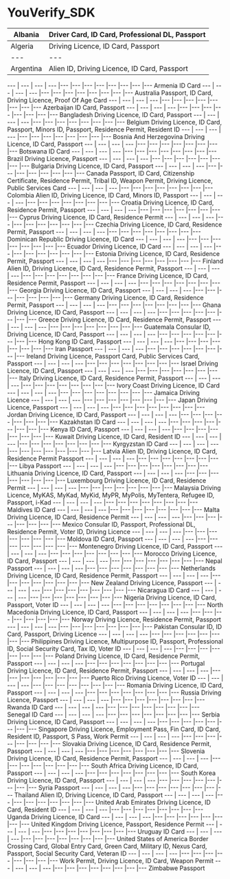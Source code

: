 # YouVerify_SDK

Albania |	Driver Card, ID Card, Professional DL, Passport
--- | --- 
Algeria	| Driving Licence, ID Card, Passport
--- | --- 
Argentina |	Alien ID, Driving Licence, ID Card, Passport


--- | --- | --- | --- |--- |--- |--- |--- |--- |--- |--- |---
Armenia	ID Card
--- | --- | --- | --- |--- |--- |--- |--- |--- |--- |--- |---
Australia	Passport, ID Card, Driving Licence, Proof Of Age Card
--- | --- | --- | --- |--- |--- |--- |--- |--- |--- |--- |---
Azerbaijan	ID Card, Passport
--- | --- | --- | --- |--- |--- |--- |--- |--- |--- |--- |---
Bangladesh	Driving Licence, ID Card, Passport
--- | --- | --- | --- |--- |--- |--- |--- |--- |--- |--- |---
Belgium	Driving Licence, ID Card, Passport, Minors ID, Passport, Residence Permit, Resident ID
--- | --- | --- | --- |--- |--- |--- |--- |--- |--- |--- |---
Bosnia And Herzegovina	Driving Licence, ID Card, Passport
--- | --- | --- | --- |--- |--- |--- |--- |--- |--- |--- |---
Botswana	ID Card
--- | --- | --- | --- |--- |--- |--- |--- |--- |--- |--- |---
Brazil	Driving Licence, Passport
--- | --- | --- | --- |--- |--- |--- |--- |--- |--- |--- |---
Bulgaria	Driving Licence, ID Card, Passport
--- | --- | --- | --- |--- |--- |--- |--- |--- |--- |--- |---
Canada	Passport, ID Card, Citizenship Certificate, Residence Permit, Tribal ID, Weapon Permit, Driving Licence, Public Services Card
--- | --- | --- | --- |--- |--- |--- |--- |--- |--- |--- |---
Colombia	Alien ID, Driving Licence, ID Card, Minors ID, Passport
--- | --- | --- | --- |--- |--- |--- |--- |--- |--- |--- |---
Croatia	Driving Licence, ID Card, Residence Permit, Passport
--- | --- | --- | --- |--- |--- |--- |--- |--- |--- |--- |---
Cyprus	Driving Licence, ID Card, Residence Permit
--- | --- | --- | --- |--- |--- |--- |--- |--- |--- |--- |---
Czechia	Driving Licence, ID Card, Residence Permit, Passport
--- | --- | --- | --- |--- |--- |--- |--- |--- |--- |--- |---
Dominican Republic	Driving Licence, ID Card
--- | --- | --- | --- |--- |--- |--- |--- |--- |--- |--- |---
Ecuador	Driving Licence, ID Card
--- | --- | --- | --- |--- |--- |--- |--- |--- |--- |--- |---
Estonia	Driving Licence, ID Card, Residence Permit, Passport
--- | --- | --- | --- |--- |--- |--- |--- |--- |--- |--- |---
Finland	Alien ID, Driving Licence, ID Card, Residence Permit, Passport
--- | --- | --- | --- |--- |--- |--- |--- |--- |--- |--- |---
France	Driving Licence, ID Card, Residence Permit, Passport
--- | --- | --- | --- |--- |--- |--- |--- |--- |--- |--- |---
Georgia	Driving Licence, ID Card, Passport
--- | --- | --- | --- |--- |--- |--- |--- |--- |--- |--- |---
Germany	Driving Licence, ID Card, Residence Permit, Passport
--- | --- | --- | --- |--- |--- |--- |--- |--- |--- |--- |---
Ghana	Driving Licence, ID Card, Passport
--- | --- | --- | --- |--- |--- |--- |--- |--- |--- |--- |---
Greece	Driving Licence, ID Card, Residence Permit, Passport
--- | --- | --- | --- |--- |--- |--- |--- |--- |--- |--- |---
Guatemala	Consular ID, Driving Licence, ID Card, Passport
--- | --- | --- | --- |--- |--- |--- |--- |--- |--- |--- |---
Hong Kong	ID Card, Passport
--- | --- | --- | --- |--- |--- |--- |--- |--- |--- |--- |---
Iran	Passport
--- | --- | --- | --- |--- |--- |--- |--- |--- |--- |--- |---
Ireland	Driving Licence, Passport Card, Public Services Card, Passport
--- | --- | --- | --- |--- |--- |--- |--- |--- |--- |--- |---
Israel	Driving Licence, ID Card, Passport
--- | --- | --- | --- |--- |--- |--- |--- |--- |--- |--- |---
Italy	Driving Licence, ID Card, Residence Permit, Passport
--- | --- | --- | --- |--- |--- |--- |--- |--- |--- |--- |---
Ivory Coast	Driving Licence, ID Card
--- | --- | --- | --- |--- |--- |--- |--- |--- |--- |--- |---
Jamaica	Driving Licence
--- | --- | --- | --- |--- |--- |--- |--- |--- |--- |--- |---
Japan	Driving Licence, Passport
--- | --- | --- | --- |--- |--- |--- |--- |--- |--- |--- |---
Jordan	Driving Licence, ID Card, Passport
--- | --- | --- | --- |--- |--- |--- |--- |--- |--- |--- |---
Kazakhstan	ID Card
--- | --- | --- | --- |--- |--- |--- |--- |--- |--- |--- |---
Kenya	ID Card, Passport
--- | --- | --- | --- |--- |--- |--- |--- |--- |--- |--- |---
Kuwait	Driving Licence, ID Card, Resident ID
--- | --- | --- | --- |--- |--- |--- |--- |--- |--- |--- |---
Kyrgyzstan	ID Card
--- | --- | --- | --- |--- |--- |--- |--- |--- |--- |--- |---
Latvia	Alien ID, Driving Licence, ID Card, Residence Permit Passport
--- | --- | --- | --- |--- |--- |--- |--- |--- |--- |--- |---
Libya	Passport
--- | --- | --- | --- |--- |--- |--- |--- |--- |--- |--- |---
Lithuania	Driving Licence, ID Card, Passport
--- | --- | --- | --- |--- |--- |--- |--- |--- |--- |--- |---
Luxembourg	Driving Licence, ID Card, Residence Permit
--- | --- | --- | --- |--- |--- |--- |--- |--- |--- |--- |---
Malaysia	Driving Licence, MyKAS, MyKad, MyKid, MyPR, MyPolis, MyTentera, Refugee ID, Passport, i-Kad
--- | --- | --- | --- |--- |--- |--- |--- |--- |--- |--- |---
Maldives	ID Card
--- | --- | --- | --- |--- |--- |--- |--- |--- |--- |--- |---
Malta	Driving Licence, ID Card, Residence Permit
--- | --- | --- | --- |--- |--- |--- |--- |--- |--- |--- |---
Mexico	Consular ID, Passport, Professional DL, Residence Permit, Voter ID, Driving Licence
--- | --- | --- | --- |--- |--- |--- |--- |--- |--- |--- |---
Moldova	ID Card, Passport
--- | --- | --- | --- |--- |--- |--- |--- |--- |--- |--- |---
Montenegro	Driving Licence, ID Card, Passport
--- | --- | --- | --- |--- |--- |--- |--- |--- |--- |--- |---
Morocco	Driving Licence, ID Card, Passport
--- | --- | --- | --- |--- |--- |--- |--- |--- |--- |--- |---
Nepal	Passport
--- | --- | --- | --- |--- |--- |--- |--- |--- |--- |--- |---
Netherlands	Driving Licence, ID Card, Residence Permit, Passport
--- | --- | --- | --- |--- |--- |--- |--- |--- |--- |--- |---
New Zealand	Driving Licence, Passport
--- | --- | --- | --- |--- |--- |--- |--- |--- |--- |--- |---
Nicaragua	ID Card
--- | --- | --- | --- |--- |--- |--- |--- |--- |--- |--- |---
Nigeria	Driving Licence, ID Card, Passport, Voter ID
--- | --- | --- | --- |--- |--- |--- |--- |--- |--- |--- |---
North Macedonia	Driving Licence, ID Card, Passport
--- | --- | --- | --- |--- |--- |--- |--- |--- |--- |--- |---
Norway	Driving Licence, Residence Permit, Passport
--- | --- | --- | --- |--- |--- |--- |--- |--- |--- |--- |---
Pakistan	Consular ID, ID Card, Passport, Driving Licence
--- | --- | --- | --- |--- |--- |--- |--- |--- |--- |--- |---
Philippines	Driving Licence, Multipurpose ID, Passport, Professional ID, Social Security Card, Tax ID, Voter ID
--- | --- | --- | --- |--- |--- |--- |--- |--- |--- |--- |---
Poland	Driving Licence, ID Card, Residence Permit, Passport
--- | --- | --- | --- |--- |--- |--- |--- |--- |--- |--- |---
Portugal	Driving Licence, ID Card, Residence Permit, Passport
--- | --- | --- | --- |--- |--- |--- |--- |--- |--- |--- |---
Puerto Rico	Driving Licence, Voter ID
--- | --- | --- | --- |--- |--- |--- |--- |--- |--- |--- |---
Romania	Driving Licence, ID Card, Passport
--- | --- | --- | --- |--- |--- |--- |--- |--- |--- |--- |---
Russia	Driving Licence, Passport
--- | --- | --- | --- |--- |--- |--- |--- |--- |--- |--- |---
Rwanda	ID Card
--- | --- | --- | --- |--- |--- |--- |--- |--- |--- |--- |---
Senegal	ID Card
--- | --- | --- | --- |--- |--- |--- |--- |--- |--- |--- |---
Serbia	Driving Licence, ID Card, Passport
--- | --- | --- | --- |--- |--- |--- |--- |--- |--- |--- |---
Singapore	Driving Licence, Employment Pass, Fin Card, ID Card, Resident ID, Passport, S Pass, Work Permit
--- | --- | --- | --- |--- |--- |--- |--- |--- |--- |--- |---
Slovakia	Driving Licence, ID Card, Residence Permit, Passport
--- | --- | --- | --- |--- |--- |--- |--- |--- |--- |--- |---
Slovenia	Driving Licence, ID Card, Residence Permit, Passport
--- | --- | --- | --- |--- |--- |--- |--- |--- |--- |--- |---
South Africa	Driving Licence, ID Card, Passport
--- | --- | --- | --- |--- |--- |--- |--- |--- |--- |--- |---
South Korea	Driving Licence, ID Card, Passport
--- | --- | --- | --- |--- |--- |--- |--- |--- |--- |--- |---
Syria	Passport
--- | --- | --- | --- |--- |--- |--- |--- |--- |--- |--- |---
Thailand	Alien ID, Driving Licence, ID Card, Passport
--- | --- | --- | --- |--- |--- |--- |--- |--- |--- |--- |---
United Arab Emirates	Driving Licence, ID Card, Resident ID
--- | --- | --- | --- |--- |--- |--- |--- |--- |--- |--- |---
Uganda	Driving Licence, ID Card
--- | --- | --- | --- |--- |--- |--- |--- |--- |--- |--- |---
United Kingdom	Driving Licence, Passport, Residence Permit
--- | --- | --- | --- |--- |--- |--- |--- |--- |--- |--- |---
Uruguay	ID Card
--- | --- | --- | --- |--- |--- |--- |--- |--- |--- |--- |---
United States of America	Border Crossing Card, Global Entry Card, Green Card, Military ID, Nexus Card, Passport, Social Security Card, Veteran ID
--- | --- | --- | --- |--- |--- |--- |--- |--- |--- |--- |---
Work Permit, Driving Licence, ID Card, Weapon Permit
--- | --- | --- | --- |--- |--- |--- |--- |--- |--- |--- |---
Zimbabwe	Passport
